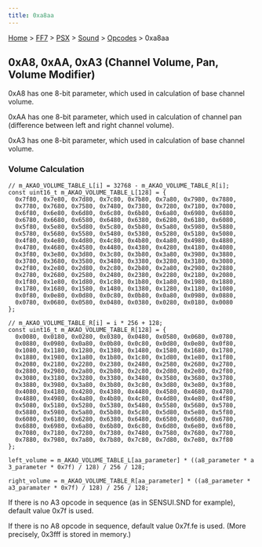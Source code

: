```yaml
---
title: 0xa8aa
---
```


[Home](../../../../Main%20Page.md) > [FF7](../../../../FF7.md) > [PSX](../../../PSX.md) > [Sound](../../Sound.md) > [Opcodes](../Opcodes.md) > 0xa8aa

## 0xA8, 0xAA, 0xA3 (Channel Volume, Pan, Volume Modifier)

0xA8 has one 8-bit parameter, which used in calculation of base channel
volume.

0xAA has one 8-bit parameter, which used in calculation of channel pan
(difference between left and right channel volume).

0xA3 has one 8-bit parameter, which used in calculation of base channel
volume.

### Volume Calculation

`// m_AKAO_VOLUME_TABLE_L[i] = 32768 - m_AKAO_VOLUME_TABLE_R[i];`  
`const uint16_t m_AKAO_VOLUME_TABLE_L[128] = {`  
`  0x7f80, 0x7e80, 0x7d80, 0x7c80, 0x7b80, 0x7a80, 0x7980, 0x7880,`  
`  0x7780, 0x7680, 0x7580, 0x7480, 0x7380, 0x7280, 0x7180, 0x7080,`  
`  0x6f80, 0x6e80, 0x6d80, 0x6c80, 0x6b80, 0x6a80, 0x6980, 0x6880,`  
`  0x6780, 0x6680, 0x6580, 0x6480, 0x6380, 0x6280, 0x6180, 0x6080,`  
`  0x5f80, 0x5e80, 0x5d80, 0x5c80, 0x5b80, 0x5a80, 0x5980, 0x5880,`  
`  0x5780, 0x5680, 0x5580, 0x5480, 0x5380, 0x5280, 0x5180, 0x5080,`  
`  0x4f80, 0x4e80, 0x4d80, 0x4c80, 0x4b80, 0x4a80, 0x4980, 0x4880,`  
`  0x4780, 0x4680, 0x4580, 0x4480, 0x4380, 0x4280, 0x4180, 0x4080,`  
`  0x3f80, 0x3e80, 0x3d80, 0x3c80, 0x3b80, 0x3a80, 0x3980, 0x3880,`  
`  0x3780, 0x3680, 0x3580, 0x3480, 0x3380, 0x3280, 0x3180, 0x3080,`  
`  0x2f80, 0x2e80, 0x2d80, 0x2c80, 0x2b80, 0x2a80, 0x2980, 0x2880,`  
`  0x2780, 0x2680, 0x2580, 0x2480, 0x2380, 0x2280, 0x2180, 0x2080,`  
`  0x1f80, 0x1e80, 0x1d80, 0x1c80, 0x1b80, 0x1a80, 0x1980, 0x1880,`  
`  0x1780, 0x1680, 0x1580, 0x1480, 0x1380, 0x1280, 0x1180, 0x1080,`  
`  0x0f80, 0x0e80, 0x0d80, 0x0c80, 0x0b80, 0x0a80, 0x0980, 0x0880,`  
`  0x0780, 0x0680, 0x0580, 0x0480, 0x0380, 0x0280, 0x0180, 0x0080`  
`};`  
  
`// m_AKAO_VOLUME_TABLE_R[i] = i * 256 + 128;`  
`const uint16_t m_AKAO_VOLUME_TABLE_R[128] = {`  
`  0x0080, 0x0180, 0x0280, 0x0380, 0x0480, 0x0580, 0x0680, 0x0780,`  
`  0x0880, 0x0980, 0x0a80, 0x0b80, 0x0c80, 0x0d80, 0x0e80, 0x0f80,`  
`  0x1080, 0x1180, 0x1280, 0x1380, 0x1480, 0x1580, 0x1680, 0x1780,`  
`  0x1880, 0x1980, 0x1a80, 0x1b80, 0x1c80, 0x1d80, 0x1e80, 0x1f80,`  
`  0x2080, 0x2180, 0x2280, 0x2380, 0x2480, 0x2580, 0x2680, 0x2780,`  
`  0x2880, 0x2980, 0x2a80, 0x2b80, 0x2c80, 0x2d80, 0x2e80, 0x2f80,`  
`  0x3080, 0x3180, 0x3280, 0x3380, 0x3480, 0x3580, 0x3680, 0x3780,`  
`  0x3880, 0x3980, 0x3a80, 0x3b80, 0x3c80, 0x3d80, 0x3e80, 0x3f80,`  
`  0x4080, 0x4180, 0x4280, 0x4380, 0x4480, 0x4580, 0x4680, 0x4780,`  
`  0x4880, 0x4980, 0x4a80, 0x4b80, 0x4c80, 0x4d80, 0x4e80, 0x4f80,`  
`  0x5080, 0x5180, 0x5280, 0x5380, 0x5480, 0x5580, 0x5680, 0x5780,`  
`  0x5880, 0x5980, 0x5a80, 0x5b80, 0x5c80, 0x5d80, 0x5e80, 0x5f80,`  
`  0x6080, 0x6180, 0x6280, 0x6380, 0x6480, 0x6580, 0x6680, 0x6780,`  
`  0x6880, 0x6980, 0x6a80, 0x6b80, 0x6c80, 0x6d80, 0x6e80, 0x6f80,`  
`  0x7080, 0x7180, 0x7280, 0x7380, 0x7480, 0x7580, 0x7680, 0x7780,`  
`  0x7880, 0x7980, 0x7a80, 0x7b80, 0x7c80, 0x7d80, 0x7e80, 0x7f80`  
`};`  
  
`left_volume = m_AKAO_VOLUME_TABLE_L[aa_parameter] * ((a8_parameter * a3_parameter * 0x7f) / 128) / 256 / 128;`  
  
`right_volume = m_AKAO_VOLUME_TABLE_R[aa_parameter] * ((a8_parameter * a3_paramater * 0x7f) / 128) / 256 / 128;`

If there is no A3 opcode in sequence (as in SENSUI.SND for example),
default value 0x7f is used.

If there is no A8 opcode in sequence, default value 0x7f.fe is used.
(More precisely, 0x3fff is stored in memory.)
